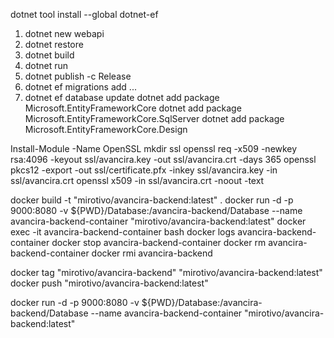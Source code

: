 dotnet tool install --global dotnet-ef

1. dotnet new webapi
2. dotnet restore
3. dotnet build
4. dotnet run
5. dotnet publish -c Release
6. dotnet ef migrations add ...
7. dotnet ef database update
dotnet add package Microsoft.EntityFrameworkCore
dotnet add package Microsoft.EntityFrameworkCore.SqlServer
dotnet add package Microsoft.EntityFrameworkCore.Design


Install-Module -Name OpenSSL
mkdir ssl
openssl req -x509 -newkey rsa:4096 -keyout ssl/avancira.key -out ssl/avancira.crt -days 365
openssl pkcs12 -export -out ssl/certificate.pfx -inkey ssl/avancira.key -in ssl/avancira.crt
openssl x509 -in ssl/avancira.crt -noout -text

docker build -t "mirotivo/avancira-backend:latest" .
docker run -d -p 9000:8080 -v ${PWD}/Database:/avancira-backend/Database --name avancira-backend-container "mirotivo/avancira-backend:latest"
docker exec -it avancira-backend-container bash
docker logs avancira-backend-container
docker stop avancira-backend-container
docker rm avancira-backend-container
docker rmi avancira-backend


docker tag "mirotivo/avancira-backend" "mirotivo/avancira-backend:latest"
docker push "mirotivo/avancira-backend:latest"


docker run -d -p 9000:8080 -v ${PWD}/Database:/avancira-backend/Database --name avancira-backend-container "mirotivo/avancira-backend:latest"